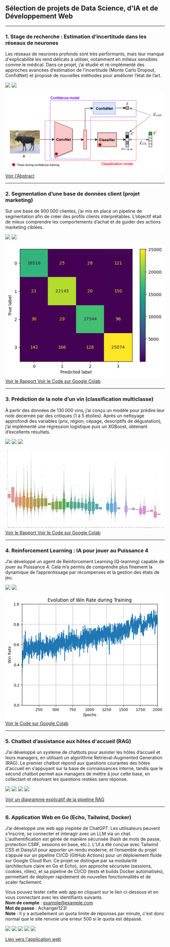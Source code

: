 ## Sélection de projets de Data Science, d'IA et de Développement Web

---

### 1. Stage de recherche : Estimation d’incertitude dans les réseaux de neurones
Les réseaux de neurones profonds sont très performants, mais leur manque d'explicabilité les rend délicats à utiliser, notamment en milieux sensibles comme le médical. Dans ce projet, j’ai étudié et ré-implémenté des approches avancées d’estimation de l’incertitude (Monte Carlo Dropout, ConfidNet) et proposé de nouvelles méthodes pour améliorer l’état de l’art.

[![](https://img.shields.io/badge/Python-white?logo=Python)](#)
[![](https://img.shields.io/badge/Tensorflow-white?logo=Tensorflow)](#)

<img src="images/ConfidNet.png" alt="Exemple de méthodes de mesure de l'incertitude : ConfidNet">

<a href="/pdf/Rapport_de_Stage.pdf" target="_blank" rel="noopener noreferrer">
  Voir l'Abstract
</a>

---

### 2. Segmentation d’une base de données client (projet marketing)
Sur une base de 900 000 clientes, j’ai mis en place un pipeline de segmentation afin de créer des profils clients interprétables. L’objectif était de mieux comprendre les comportements d’achat et de guider des actions marketing ciblées.

[![](https://img.shields.io/badge/Python-white?logo=Python)](#)
[![](https://img.shields.io/badge/Scikit_Learn-white?logo=Scikit-Learn)](#)

<img src="images/SEGBO_Heatmap.png" alt="Heatmap de la performance de l'algorithme d'affectation">

<a href="/pdf/Projet_SEGBO.pdf" target="_blank" rel="noopener noreferrer">
  Voir le Rapport
</a>

<a href="https://colab.research.google.com/drive/1B94dVjn-zX4Q8ZtYT8QObMjvjULUpKbD" target="_blank" rel="noopener noreferrer">
  Voir le Code sur Google Colab
</a>

---

### 3. Prédiction de la note d’un vin (classification multiclasse)
À partir des données de 130 000 vins, j’ai conçu un modèle pour prédire leur note decernée par des critiques (1 à 5 étoiles). Après un nettoyage approfondi des variables (prix, région, cépage, descriptifs de dégustation), j’ai implémenté une régression logistique puis un XGBoost, obtenant d’excellents résultats.

[![](https://img.shields.io/badge/Python-white?logo=Python)](#)
[![](https://img.shields.io/badge/Scikit_Learn-white?logo=Scikit-Learn)](#)
[![](https://img.shields.io/badge/XGBoost-white?logo=Xing)](#)

<img src="images/SE_Countries.png" alt="Analyse exploratoire de la relation entre notes des vins et pays producteurs">

<a href="/pdf/Projet_SDE_Victor_GUILLARD.pdf" target="_blank" rel="noopener noreferrer">
  Voir le Rapport
</a>

<a href="https://colab.research.google.com/drive/1uIB-5KZ02RgDeXS8ZM-ytIbKiyp1N5HZ#scrollTo=iNhjekzgFfok" target="_blank" rel="noopener noreferrer">
  Voir le Code sur Google Colab
</a>

---

### 4. Reinforcement Learning : IA pour jouer au Puissance 4
J’ai développé un agent de Reinforcement Learning (Q-learning) capable de jouer au Puissance 4. Cela m’a permis de comprendre plus finement la dynamique de l’apprentissage par récompenses et la gestion des états de jeu.

[![](https://img.shields.io/badge/Python-white?logo=Python)](#)
[![](https://img.shields.io/badge/RL-white?logo=Python)](#)

<img src="images/GraphRL.png" alt="Evolution du winrate de l'algorithme de Q-Learning">

<a href="https://colab.research.google.com/drive/1HZegRx9fYePS_Wf6cg2Psetrcyz1bhKy" target="_blank" rel="noopener noreferrer">
  Voir le Code sur Google Colab
</a>

---

### 5. Chatbot d’assistance aux hôtes d'accueil (RAG)
J’ai développé un système de chatbots pour assister les hôtes d’accueil et leurs managers, en utilisant un algorithme Retrieval-Augmented Generation (RAG). Le premier chatbot répond aux questions courantes des hôtes d'accueil en s’appuyant sur la base de connaissances interne, tandis que le second chatbot permet aux managers de mettre à jour cette base, en collectant et résolvant les questions restées sans réponse.

[![](https://img.shields.io/badge/Python-white?logo=Python)](#)
[![](https://img.shields.io/badge/GCP-white?logo=GoogleCloud)](#)
[![](https://img.shields.io/badge/VertexAI-white?logo=Google)](#)
[![](https://img.shields.io/badge/RAG-white)](#)

<a href="images/PipelineRAG.png" target="_blank" rel="noopener noreferrer">
  Voir un diagramme explicatif de la pipeline RAG
</a>

---

### 6. Application Web en Go (Echo, Tailwind, Docker)
J’ai développé une web app inspirée de ChatGPT. Les utilisateurs peuvent s’inscrire, se connecter et interagir avec un LLM via un chat. L'authentification est gérée de manière sécurisée (hash de mots de passe, protection CSRF, sessions en base, etc.). L’UI a été conçue avec Tailwind CSS et DaisyUI pour apporter un rendu moderne, et l’ensemble du projet s’appuie sur un pipeline CI/CD (GitHub Actions) pour un déploiement fluide sur Google Cloud Run. Ce projet se distingue par sa modularité (architecture claire en Go et Echo), son approche sécurisée (sessions, cookies, rôles), et sa pipeline de CI/CD (tests et builds Docker automatisés), permettant de déployer rapidement de nouvelles fonctionnalités et de scaler facilement.

Vous pouvez tester cette web app en cliquant sur le lien ci-dessous et en vous connectant avec les identifiants suivants. <br>
<b>Nom de compte</b> : example@example.com <br>
<b>Mot de passe</b> : Achanger123! <br>
<b>Note</b> : Il y a actuellement un quota limite de réponses par minute, c'est donc normal que le site renvoie une erreur 500 si le quota est dépassé.


[![](https://img.shields.io/badge/-Go-white?logo=go)](#)
[![](https://img.shields.io/badge/-Echo-white?logo=go)](#)
[![](https://img.shields.io/badge/-Tailwind_CSS-white?logo=tailwindcss)](#)
[![](https://img.shields.io/badge/-Docker-white?logo=docker)](#)
[![](https://img.shields.io/badge/-PostgreSQL-white?logo=postgresql)](#)

<a href="https://avestaai.com" target="_blank" rel="noopener noreferrer">
  Lien vers l'application web
</a>
